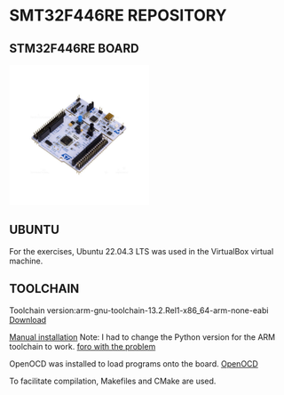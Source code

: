 # SMT32F446RE REPOSITORY

## STM32F446RE BOARD
<img src="NUCLEO-F446RE.jpg" alt="NUCLEO-F446RE" style="width:50%;">

## UBUNTU
For the exercises, Ubuntu 22.04.3 LTS was used in the VirtualBox virtual machine.

## TOOLCHAIN
Toolchain version:arm-gnu-toolchain-13.2.Rel1-x86_64-arm-none-eabi
[Download](https://developer.arm.com/downloads/-/arm-gnu-toolchain-downloads)

[Manual installation](https://askubuntu.com/questions/1243252/how-to-install-arm-none-eabi-gdb-on-ubuntu-20-04-lts-focal-fossa)
Note: I had to change the Python version for the ARM toolchain to work.
[foro with the problem](https://community.arm.com/support-forums/f/compilers-and-libraries-forum/53996/arm-gnu-toolchain-12-2-rel1-x86_64-arm-none-eabi-gdb-fails-on-ubuntu-22-04/180229#180229)

OpenOCD was installed to load programs onto the board.
[OpenOCD](https://openocd.org/pages/about.html)

To facilitate compilation, Makefiles and CMake are used.